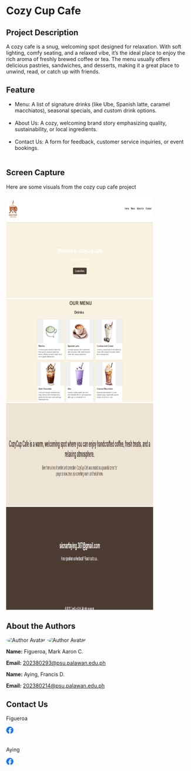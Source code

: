 # Cozy Cup Cafe

## Project Description
A cozy cafe is a snug, welcoming spot designed for relaxation. With soft lighting, comfy seating, and a relaxed vibe, it’s the ideal place to enjoy the rich aroma of freshly brewed coffee or tea. The menu usually offers delicious pastries, sandwiches, and desserts, making it a great place to unwind, read, or catch up with friends.

## Feature

<ul>
    <li>Menu: A list of signature drinks (like Ube,  Spanish latte, caramel macchiatos), seasonal specials, and custom drink options.</li><br>
    <li>About Us: A cozy, welcoming brand story emphasizing quality, sustainability, or local ingredients.</li><br>
    <li>Contact Us: A form for feedback, customer service inquiries, or event bookings.</li><br>

</ul>

## Screen Capture

Here are some visuals from the cozy cup cafe project


<img src="img/1.png" width="400" height="280">

<img src="img/2.png" width="400" height="280">

<img src="img/3.png" width="400" height="280">

<img src="img/4.png" width="400" height="280">

## About the Authors

<img src = "https://avatars.githubusercontent.com/u/224895211?s=400&u=9210ac5ad386c42a4d88c326880464fa9c43b295&v=4>" width="150" style="border-radius:50%;" alt="Author Avatar">
<img src = "https://avatars.githubusercontent.com/u/224892865?v=4" width="150" style="border-radius:50%;" alt="Author Avatar">

**Name:** Figueroa, Mark Aaron C.

**Email:** 202380293@psu.palawan.edu.ph

**Name:** Aying, Francis D.

**Email:** 202380214@psu.palawan.edu.ph

## Contact Us
<p>Figueroa</p>
<div style = "display: flex;">

<br>
<a href ="https://web.facebook.com/aaron.f695?_rdc=1&_rdr#">
<img src = "Facebook.png" width="20" style="border-radius:50%;">
</a>

<a href ="https://github.com/AaronFigueroa553">
<img src = "Github.png" width="20" style="border-radius:50%;">
</a>
</div>
<BR>
<p>Aying</p>
<div style = "display: flex;">

<br>
<a href ="https://www.facebook.com/share/1FnYnUAf6W/">
<img src = "Facebook.png" width="20" style="border-radius:50%;">
</a>

<a href ="https://github.com/Francis0804">
<img src = "Github.png" width="20" style="border-radius:50%;">
</a>
</div>



















































































































